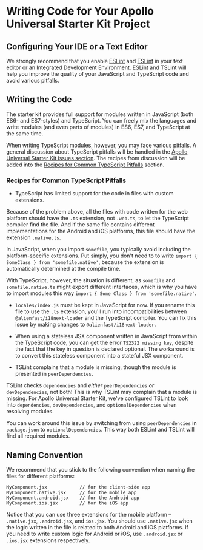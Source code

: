 # Writing Code for Your Apollo Universal Starter Kit Project

## Configuring Your IDE or a Text Editor

We strongly recommend that you enable [ESLint] and [TSLint] in your text editor or an Integrated Development 
Environment. ESLint and TSLint will help you improve the quality of your JavaScript and TypeScript code and avoid 
various pitfalls.

## Writing the Code

The starter kit provides full support for modules written in JavaScript (both ES6- and ES7-styles) and TypeScript. You 
can freely mix the languages and write modules (and even parts of modules) in ES6, ES7, and TypeScript at the same time. 

When writing TypeScript modules, however, you may face various pitfalls. A general discussion about TypeScript pitfalls 
will be handled in the [Apollo Universal Starter Kit issues section]. The recipes from discussion will be added into the 
[Recipes for Common TypeScript Pitfalls](#recipes-for-common-typescript-pitfalls) section.

### Recipes for Common TypeScript Pitfalls

* TypeScript has limited support for the code in files with custom extensions. 

Because of the problem above, all the files with code written for the web platform should have the `.ts` extension, not 
`.web.ts`, to let the TypeScript compiler find the file. And if the same file contains different implementations 
for the Android and iOS platforms, this file should have the extension `.native.ts`. 

In JavaScript, when you import `somefile`, you typically avoid including the platform-specific extensions. Put simply, 
you don't need to to write `import { SomeClass } from 'somefile.native'`, because the extension is automatically 
determined at the compile time.

With TypeScript, however, the situation is different, as `somefile` and `somefile.native.ts` might export different 
interfaces, which is why you have to import modules this way `import { Some Class } from 'somefile.native'`.

* `locales/index.js` must be kept in JavaScript for now. If you rename this file to use the `.ts` extension, you'll run 
into incompatibilities between `@alienfast/i18next-loader` and the TypeScript compiler. You can fix this issue by making 
changes to `@alienfast/i18next-loader`.

* When using a stateless JSX component written in JavaScript from within the TypeScript code, you can get the error 
`TS2322 missing key`, despite the fact that the key in question is declared optional. The workaround is to convert this 
stateless component into a stateful JSX component.

* TSLint complains that a module is missing, though the module is presented in `peerDependencies`. 

TSLint checks `dependencies` and _either_ `peerDependencies` _or_ `devDependencies`, not both! This is why TSLint may
complain that a module is missing. For Apollo Universal Starter Kit, we've configured TSLint to look into 
`dependencies`, `devDependencies`, and `optionalDependencies` when resolving modules. 

You can work around this issue by switching from using `peerDependencies` in `package.json` to `optionalDependencies`. 
This way both ESLint and TSLint will find all required modules.

## Naming Convention

We recommend that you stick to the following convention when naming the files for different platforms:

```
MyComponent.jsx            // for the client-side app
MyComponent.native.jsx     // for the mobile app
MyComponent.android.jsx    // for the Android app
MyComponent.ios.jsx        // for the iOS app
```

Notice that you can use three extensions for the mobile platform &ndash; `.native.jsx`, `.android.jsx`, and `ios.jsx`.
You should use `.native.jsx` when the logic written in the file is related to both Android and iOS platforms. If you 
need to write custom logic for Android or iOS, use `.android.jsx` or `.ios.jsx` extensions respectively.

[eslint]: https://eslint.org/
[tslint]: https://palantir.github.io/tslint/
[apollo universal starter kit issues section]: https://github.com/sysgears/apollo-universal-starter-kit/issues/785